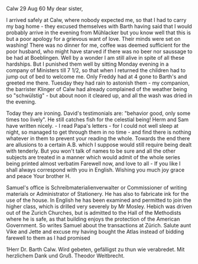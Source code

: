  Calw 29 Aug 60
My dear sister,

I arrived safely at Calw, where nobody expected me, so that I had to carry my bag home - they excused themselves with Barth having said that I would probably arrive in the evening from Mühlacker but you know well that this is but a poor apology for a grievous want of love. Their minds were set on washing! There was no dinner for me, coffee was deemed sufficient for the poor husband, who might have starved if there was no beer nor saussage to be had at Boeblingen. Well by a wonder I am still alive in spite of all these hardships. But I punished them well by sitting Monday evening in a company of Ministers till 7 1/2, so that when I returned the children had to jump out of bed to welcome me. Only Freddy had at 4 gone to Barth's and greeted me there. Tuesday they had rain to astonish them - my companion, the barrister Klinger of Calw had already complained of the weather being so "schwülstig" - but about noon it cleared up, and all the wash was dried in the evening.

Today they are ironing. David's testimonials are: "behavior good, only some times too lively". He still catches fish for the celestial being! Herm and Sam have written nicely. - I read Papa's letters - for I could not well sleep at night, so managed to get through them in no time - and find there is nothing whatever in them to prevent your reading the whole. Towards the end there are allusions to a certain A.B. which I suppose would still require being dealt with tenderly. But you won't talk of names to be sure and all the other subjects are treated in a manner which would admit of the whole series being printed almost verbatim Farewell now, and love to all - If you like I shall always correspond with you in English. Wishing you much joy grace and peace
 Your brother H.

Samuel's office is Schreibmaterialienverwalter or Commissioner of writing materials or Administrator of Stationery. He has also to fabricate ink for the use of the house. In English he has been examined and permitted to join the higher class, which is drilled very severely by Mr Mosley. Hebich was driven out of the Zurich Churches, but is admitted to the Hall of the Methodists where he is safe, as that building enjoys the protection of the American Government. So writes Samuel about the transactions at Zürich. Salute aunt Vike and Jette and excuse my having bought the Atlas instead of bidding farewell to them as I had promised


1Herr Dr. Barth Calw.
Wird gebeten, gefälligst zu thun wie verabredet.
Mit herzlichem Dank und Gruß.
 Theodor Weitbrecht.

